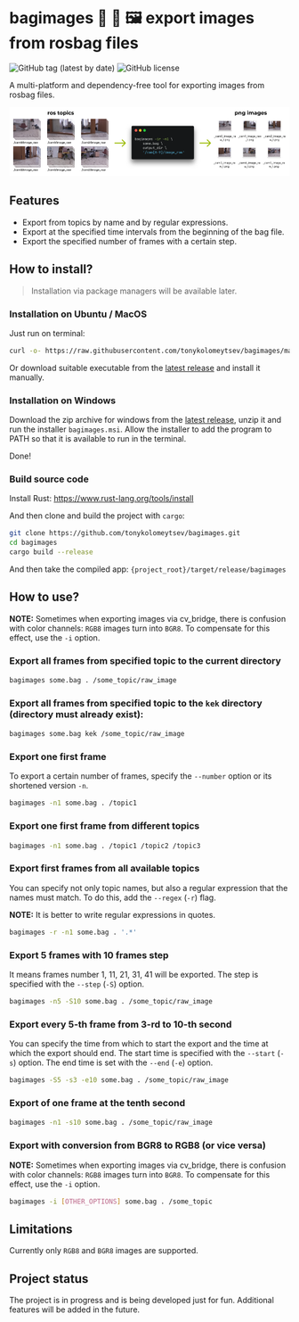 #  bagimages 🤖 👜 🖼️ export images from rosbag files

![GitHub tag (latest by date)](https://img.shields.io/github/v/tag/tonykolomeytsev/bagimages?label=version) 
![GitHub license](https://img.shields.io/github/license/tonykolomeytsev/bagimages)

A multi-platform and dependency-free tool for exporting images from rosbag files.

<img src="images/gh-logo.png"/><br/>

## Features

- Export from topics by name and by regular expressions.
- Export at the specified time intervals from the beginning of the bag file.
- Export the specified number of frames with a certain step.

## How to install?

> Installation via package managers will be available later.

### Installation on Ubuntu / MacOS

Just run on terminal:

```bash
curl -o- https://raw.githubusercontent.com/tonykolomeytsev/bagimages/master/install.sh | bash
```

Or download suitable executable from the [latest release](https://github.com/tonykolomeytsev/bagimages/releases/latest) and install it manually.

### Installation on Windows

Download the zip archive for windows from the [latest release](https://github.com/tonykolomeytsev/bagimages/releases/latest), unzip it and run the installer `bagimages.msi`. Allow the installer to add the program to PATH so that it is available to run in the terminal. 

Done!

### Build source code

Install Rust: https://www.rust-lang.org/tools/install

And then clone and build the project with `cargo`:

```bash
git clone https://github.com/tonykolomeytsev/bagimages.git
cd bagimages
cargo build --release
```

And then take the compiled app: `{project_root}/target/release/bagimages`

## How to use?

**NOTE:** Sometimes when exporting images via cv_bridge, there is confusion with color channels: `RGB8` images turn into `BGR8`. To compensate for this effect, use the `-i` option. 

### Export all frames from specified topic to the current directory

```bash
bagimages some.bag . /some_topic/raw_image
```

### Export all frames from specified topic to the `kek` directory (directory must already exist):

```bash
bagimages some.bag kek /some_topic/raw_image
```

### Export one first frame

To export a certain number of frames, specify the `--number` option or its shortened version `-n`.

```bash
bagimages -n1 some.bag . /topic1
```

### Export one first frame from different topics

```bash
bagimages -n1 some.bag . /topic1 /topic2 /topic3
```

### Export first frames from all available topics

You can specify not only topic names, but also a regular expression that the names must match. To do this, add the `--regex` (`-r`) flag.

**NOTE:** It is better to write regular expressions in quotes.

```bash
bagimages -r -n1 some.bag . '.*'
```

### Export 5 frames with 10 frames step

It means frames number 1, 11, 21, 31, 41 will be exported. The step is specified with the `--step` (`-S`) option.

```bash
bagimages -n5 -S10 some.bag . /some_topic/raw_image
```

### Export every 5-th frame from 3-rd to 10-th second

You can specify the time from which to start the export and the time at which the export should end.
The start time is specified with the `--start` (`-s`) option.
The end time is set with the `--end` (`-e`) option.

```bash
bagimages -S5 -s3 -e10 some.bag . /some_topic/raw_image
```

### Export of one frame at the tenth second

```bash
bagimages -n1 -s10 some.bag . /some_topic/raw_image
```

### Export with conversion from BGR8 to RGB8 (or vice versa)

**NOTE:** Sometimes when exporting images via cv_bridge, there is confusion with color channels: `RGB8` images turn into `BGR8`. To compensate for this effect, use the `-i` option. 

```bash
bagimages -i [OTHER_OPTIONS] some.bag . /some_topic
```

## Limitations

Currently only `RGB8` and `BGR8` images are supported.

## Project status

The project is in progress and is being developed just for fun. Additional features will be added in the future.
